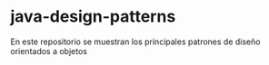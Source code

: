 # java-design-patterns
En este repositorio se muestran los principales patrones de diseño orientados a objetos
